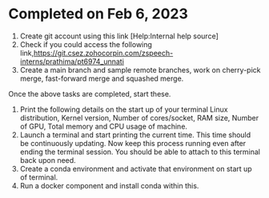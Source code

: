 Completed on Feb 6, 2023
==========================================================

1. Create git account using this link [Help:Internal help source]
2. Check if you could access the following link,https://git.csez.zohocorpin.com/zspeech-interns/prathima/pt6974_unnati
3. Create a main branch and sample remote branches, work on cherry-pick merge, fast-forward merge and squashed merge.

Once the above tasks are completed, start these.

1. Print the following details on the start up of your terminal
            Linux distribution, Kernel version, Number of cores/socket, RAM size, Number of GPU, Total memory and CPU usage of machine.
2. Launch a terminal and start printing the current time. This time should be continuously updating. Now keep this process running even after ending the terminal session. You should be able to attach to this terminal back upon need. 
3. Create a conda environment and activate that environment on start up of terminal. 
4. Run a docker component and install conda within this.